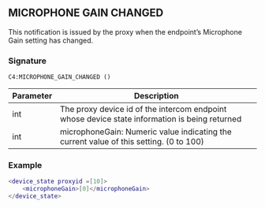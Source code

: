 ## MICROPHONE GAIN CHANGED

This notification is issued by the proxy when the endpoint’s Microphone Gain setting has changed.


### Signature

`C4:MICROPHONE_GAIN_CHANGED ()`


| Parameter | Description |
| --- | --- |
| int | The proxy device id of the intercom endpoint whose device state information is being returned |
| int | microphoneGain: Numeric value indicating the current value of this setting. (0 to 100)  |


### Example

```lua
<device_state proxyid =[10]>
    <microphoneGain>[0]</microphoneGain>
</device_state>
```

